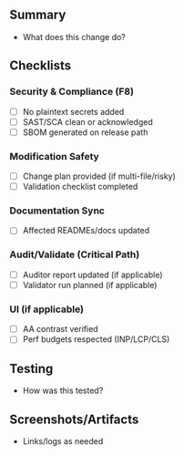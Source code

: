 ## Summary

- What does this change do?

## Checklists

### Security & Compliance (F8)
- [ ] No plaintext secrets added
- [ ] SAST/SCA clean or acknowledged
- [ ] SBOM generated on release path

### Modification Safety
- [ ] Change plan provided (if multi-file/risky)
- [ ] Validation checklist completed

### Documentation Sync
- [ ] Affected READMEs/docs updated

### Audit/Validate (Critical Path)
- [ ] Auditor report updated (if applicable)
- [ ] Validator run planned (if applicable)

### UI (if applicable)
- [ ] AA contrast verified
- [ ] Perf budgets respected (INP/LCP/CLS)

## Testing
- How was this tested?

## Screenshots/Artifacts
- Links/logs as needed